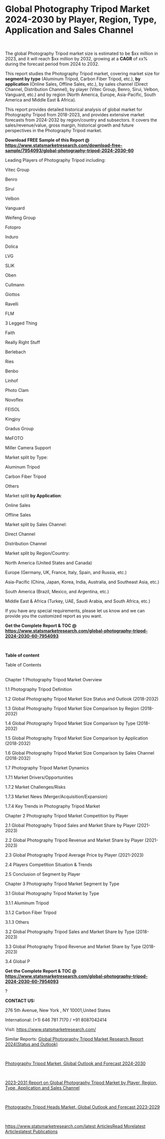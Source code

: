 <h1>Global Photography Tripod Market 2024-2030 by Player, Region, Type, Application and Sales Channel</h1><br/><p>The global Photography Tripod market size is estimated to be $xx million in 2023, and it will reach $xx million by 2032, growing at a <strong>CAGR</strong> of xx% during the forecast period from 2024 to 2032.</p>
 
 
 
 <p>This report studies the Photography Tripod market, covering market size for <strong>segment by type</strong> (Aluminum Tripod, Carbon Fiber Tripod, etc.), <strong>by application</strong> (Online Sales, Offline Sales, etc.), by sales channel (Direct Channel, Distribution Channel), by player (Vitec Group, Benro, Sirui, Velbon, Vanguard, etc.) and by region (North America, Europe, Asia-Pacific, South America and Middle East & Africa).</p>
 
 
 
 <p>This report provides detailed historical analysis of global market for Photography Tripod from 2018-2023, and provides extensive market forecasts from 2024-2032 by region/country and subsectors. It covers the sales/revenue/value, gross margin, historical growth and future perspectives in the Photography Tripod market.</p>
 
 
 
 <p><strong>Download FREE Sample of this Report @ <a href="https://www.statsmarketresearch.com/download-free-sample/7954093/global-photography-tripod-2024-2030-60">https://www.statsmarketresearch.com/download-free-sample/7954093/global-photography-tripod-2024-2030-60</a></strong></p>
 
 
 
 <p>Leading Players of Photography Tripod including:</p>
 
 
 
 <p>Vitec Group</p>
 
 
 
 <p>Benro</p>
 
 
 
 <p>Sirui</p>
 
 
 
 <p>Velbon</p>
 
 
 
 <p>Vanguard</p>
 
 
 
 <p>Weifeng Group</p>
 
 
 
 <p>Fotopro</p>
 
 
 
 <p>Induro</p>
 
 
 
 <p>Dolica</p>
 
 
 
 <p>LVG</p>
 
 
 
 <p>SLIK</p>
 
 
 
 <p>Oben</p>
 
 
 
 <p>Cullmann</p>
 
 
 
 <p>Giottos</p>
 
 
 
 <p>Ravelli</p>
 
 
 
 <p>FLM</p>
 
 
 
 <p>3 Legged Thing</p>
 
 
 
 <p>Faith</p>
 
 
 
 <p>Really Right Stuff</p>
 
 
 
 <p>Berlebach</p>
 
 
 
 <p>Ries</p>
 
 
 
 <p>Benbo</p>
 
 
 
 <p>Linhof</p>
 
 
 
 <p>Photo Clam</p>
 
 
 
 <p>Novoflex</p>
 
 
 
 <p>FEISOL</p>
 
 
 
 <p>Kingjoy</p>
 
 
 
 <p>Gradus Group</p>
 
 
 
 <p>MeFOTO</p>
 
 
 
 <p>Miller Camera Support</p>
 
 
 
 <p>Market split by Type:</p>
 
 
 
 <p>Aluminum Tripod</p>
 
 
 
 <p>Carbon Fiber Tripod</p>
 
 
 
 <p>Others</p>
 
 
 
 <p>Market split <strong>by Application</strong>:</p>
 
 
 
 <p>Online Sales</p>
 
 
 
 <p>Offline Sales</p>
 
 
 
 <p>Market split by Sales Channel:</p>
 
 
 
 <p>Direct Channel</p>
 
 
 
 <p>Distribution Channel</p>
 
 
 
 <p>Market split by Region/Country:</p>
 
 
 
 <p>North America (United States and Canada)</p>
 
 
 
 <p>Europe (Germany, UK, France, Italy, Spain, and Russia, etc.)</p>
 
 
 
 <p>Asia-Pacific (China, Japan, Korea, India, Australia, and Southeast Asia, etc.)</p>
 
 
 
 <p>South America (Brazil, Mexico, and Argentina, etc.)</p>
 
 
 
 <p>Middle East & Africa (Turkey, UAE, Saudi Arabia, and South Africa, etc.)</p>
 
 
 
 <p>If you have any special requirements, please let us know and we can provide you the customized report as you want.</p>
 
 
 
 <div><b>Get the Complete Report & TOC @ <a href="https://www.statsmarketresearch.com/global-photography-tripod-2024-2030-60-7954093">https://www.statsmarketresearch.com/global-photography-tripod-2024-2030-60-7954093</a></b></div>
 
 
 
 <p><br />
 
 <b>Table of content</b></p>
 
 
 
 <p>Table of Contents<br />
 
 <br />
 
 Chapter 1 Photography Tripod Market Overview<br />
 
 1.1 Photography Tripod Definition<br />
 
 1.2 Global Photography Tripod Market Size Status and Outlook (2018-2032)<br />
 
 1.3 Global Photography Tripod Market Size Comparison by Region (2018-2032)<br />
 
 1.4 Global Photography Tripod Market Size Comparison by Type (2018-2032)<br />
 
 1.5 Global Photography Tripod Market Size Comparison by Application (2018-2032)<br />
 
 1.6 Global Photography Tripod Market Size Comparison by Sales Channel (2018-2032)<br />
 
 1.7 Photography Tripod Market Dynamics<br />
 
 1.7.1 Market Drivers/Opportunities<br />
 
 1.7.2 Market Challenges/Risks<br />
 
 1.7.3 Market News (Merger/Acquisition/Expansion)<br />
 
 1.7.4 Key Trends in Photography Tripod Market<br />
 
 Chapter 2 Photography Tripod Market Competition by Player<br />
 
 2.1 Global Photography Tripod Sales and Market Share by Player (2021-2023)<br />
 
 2.2 Global Photography Tripod Revenue and Market Share by Player (2021-2023)<br />
 
 2.3 Global Photography Tripod Average Price by Player (2021-2023)<br />
 
 2.4 Players Competition Situation & Trends<br />
 
 2.5 Conclusion of Segment by Player<br />
 
 Chapter 3 Photography Tripod Market Segment by Type<br />
 
 3.1 Global Photography Tripod Market by Type<br />
 
 3.1.1 Aluminum Tripod<br />
 
 3.1.2 Carbon Fiber Tripod<br />
 
 3.1.3 Others<br />
 
 3.2 Global Photography Tripod Sales and Market Share by Type (2018-2023)<br />
 
 3.3 Global Photography Tripod Revenue and Market Share by Type (2018-2023)<br />
 
 3.4 Global P</p>
 
 
 
 <div><b>Get the Complete Report & TOC @ <a href="https://www.statsmarketresearch.com/global-photography-tripod-2024-2030-60-7954093">https://www.statsmarketresearch.com/global-photography-tripod-2024-2030-60-7954093</a></b></div>
 
 
 
 <p>? </p>
 
 
 
 <p><b>CONTACT US:</b><br />
 
 276 5th Avenue, New York , NY 10001,United States<br />
 
 International: (+1) 646 781 7170 / +91 8087042414<br />
 
 Visit: <a href="https://www.statsmarketresearch.com/">https://www.statsmarketresearch.com/</a><br />
 
 Similar Reports: <a href="https://www.statsmarketresearch.com/global-photography-tripod-2024-2030-60-7954093">Global Photography Tripod Market Research Report 2024(Status and Outlook)</a><br />
 
 <br />
 
 <a href="https://www.statsmarketresearch.com/global-photography-tripod-2024-2030-60-7954093">Photography Tripod Market, Global Outlook and Forecast 2024-2030</a><br />
 
 <br />
 
 <a href="https://www.statsmarketresearch.com/global-photography-tripod-2024-2030-60-7954093">2023-2031 Report on Global Photography Tripod Market by Player, Region, Type, Application and Sales Channel</a><br />
 
 <br />
 
 <a href="https://www.statsmarketresearch.com/global-photography-tripod-2024-2030-60-7954093">Photography Tripod Heads Market, Global Outlook and Forecast 2023-2029</a><br />
 
 <br />
 
 <a href="https://gyeongbokgung.com">https://www.statsmarketresearch.com/</a><a href="https://hallyeomaritime.com">latest Articles</a><a href="https://jingwansa.com">Read More</a><a href="https://nguoiviet.jp/">latest Articles</a><a href="https://www.intelmarketresearch.com/">latest Publications</a></p>